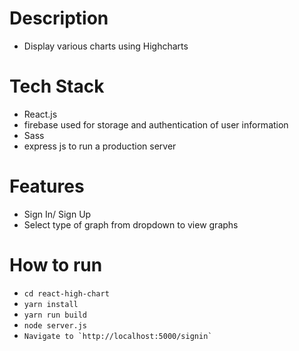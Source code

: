 # Description
  - Display various charts using Highcharts

# Tech Stack
  - React.js
  - firebase used for storage and authentication of user information
  - Sass
  - express js to run a production server


# Features
  - Sign In/ Sign Up
  - Select type of graph from dropdown to view graphs

# How to run
  - ```cd react-high-chart```
  - ```yarn install```
  - ```yarn run build```
  - ```node server.js```
  - ```Navigate to `http://localhost:5000/signin` ```